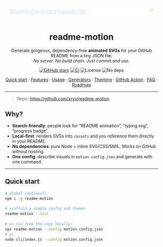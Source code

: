 <!-- Hero -->
<p align="center">
  <img src="assets/typing.svg" alt="readme-motion typewriter" width="600">
</p>

<h1 align="center">readme-motion</h1>
<p align="center">
  Generate gorgeous, dependency-free <b>animated SVGs</b> for your GitHub README from a tiny JSON file.<br/>
  <i>No server. No build chain. Just commit and use.</i>
</p>

<p align="center">
  <a href="https://github.com/xryv/readme-motion/stargazers"><img alt="GitHub stars" src="https://img.shields.io/github/stars/xryv/readme-motion?style=for-the-badge"></a>
  <a href="https://github.com/xryv/readme-motion/actions"><img alt="CI" src="https://img.shields.io/github/actions/workflow/status/xryv/readme-motion/readme-motion.yml?style=for-the-badge&label=build"></a>
  <img alt="License" src="https://img.shields.io/badge/license-MIT-777?style=for-the-badge">
  <img alt="No deps" src="https://img.shields.io/badge/deps-0-00E5FF?style=for-the-badge">
</p>

<p align="center">
  <a href="#quick-start">Quick start</a> ·
  <a href="#features">Features</a> ·
  <a href="#usage">Usage</a> ·
  <a href="#generators">Generators</a> ·
  <a href="#theming">Theming</a> ·
  <a href="#github-action-optional">GitHub Action</a> ·
  <a href="#faq">FAQ</a> ·
  <a href="#roadmap">Roadmap</a>
</p>

---

> Repo: https://github.com/xryv/readme-motion

## Why?
- **Search-friendly**: people look for “README animation”, “typing svg”, “progress badge”.
- **Local-first**: renders SVGs into `/assets` and you reference them directly in your README.
- **No dependencies**: pure Node + inline SVG/CSS/SMIL. Works on GitHub without hosting.
- **One config**: describe visuals in `motion.config.json` and generate with one command.

---

## Quick start

```bash
# global (optional)
npm i -g readme-motion

# scaffold a sample config and themes
readme-motion --init

# or run from the repo locally:
npx readme-motion --config motion.config.json
# or
node cli/index.js --config motion.config.json
